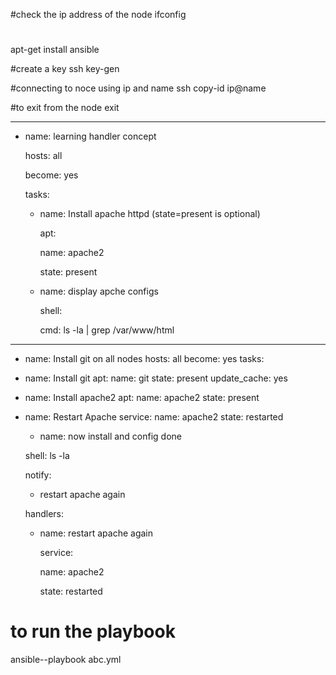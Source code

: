 #check the ip address of the node
ifconfig

#
apt-get install ansible

#create a key
ssh key-gen

#connecting to noce using ip and name
ssh copy-id ip@name

#to exit from the node
exit

---

- name: learning handler concept

  hosts: all

  become: yes



  tasks:

    - name: Install apache httpd  (state=present is optional)

      apt:

        name: apache2

        state: present



    - name: display apche configs

      shell:

        cmd: ls -la | grep /var/www/html



---
- name: Install git on all nodes
hosts: all
become: yes
tasks:
- name: Install git
apt:
name: git
state: present
update_cache: yes




- name: Install apache2
apt:
name: apache2
state: present



- name: Restart Apache
service:
name: apache2
state: restarted

    - name: now install and config done

    shell: ls -la

    notify:

    - restart apache again



  handlers:

    - name: restart apache again

      service:

        name: apache2

        state: restarted
        
        
# to run the playbook
ansible--playbook abc.yml
